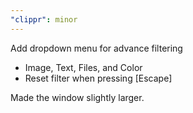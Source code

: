 ```yaml
---
"clippr": minor
---
```


Add dropdown menu for advance filtering
- Image, Text, Files, and Color
- Reset filter when pressing [Escape]

Made the window slightly larger.
